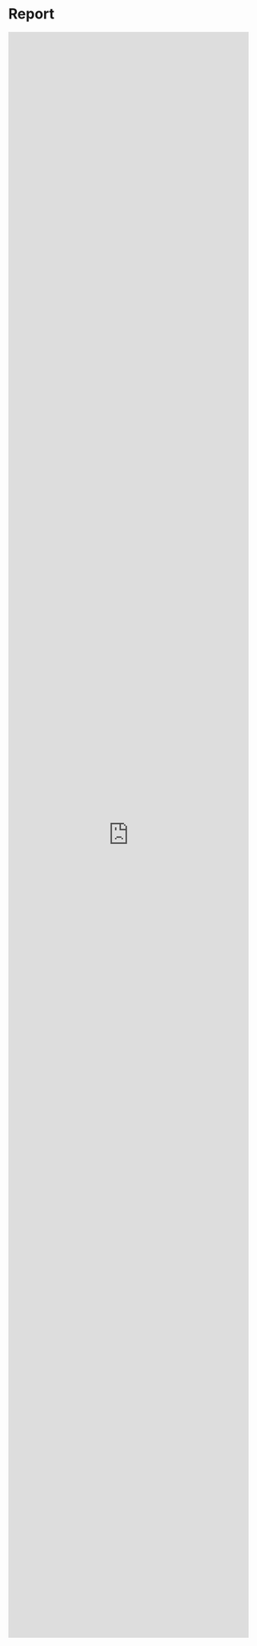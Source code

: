 # Report

<embed src="https://github.com/idec-teams/2022_Edinburgh-UHAS_Ghana/blob/5981a782fd856c822d8f2688783af5b6ae63e70e/supplementary_info.pdf" style="height: 80vh; width: 50vw;">
